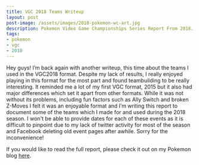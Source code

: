 ```yaml
---
title: VGC 2018 Teams Writeup
layout: post
post-image: /assets/images/2018-pokemon-wc-art.jpg
description: Pokemon Video Game Championships Series Report From 2018. [Hatenablog Link]
tags:
- pokemon
- vgc
- 2018
---
```


Hey guys! I’m back again with another writeup, this time about the teams I used in the VGC2018 format. Despite my lack of results, I really enjoyed playing in this format for the most part and found teambuilding to be really interesting. It reminded me a lot of my first VGC format, 2015 but it also had major differences which set it apart from other formats. While it was not without its problems, including fun factors such as Ally Switch and broken Z-Moves I felt it was an enjoyable format and I’m writing this report to document some of the teams which I made for and used during the 2018 season. I won't be able to provide dates for each of these events as it is difficult to pinpoint due to my lack of twitter activity for most of the season and Facebook deleting old event pages after awhile. Sorry for the inconvenience!

If you would like to read the full report, please check it out on my Pokemon blog [here](http://sir-scrubbington.hatenablog.com/entry/2018/12/28/160835).
